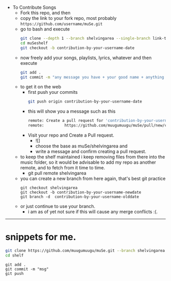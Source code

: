 + To Contribute Songs
	+ Fork this repo, and then
	+ copy the link to your fork repo, most probably ```https://github.com/username/muSe.git```
	+ go to bash and execute
		```bash
		git clone --depth 1 --branch shelvingarea --single-branch link-to-your-fork muSeshelf
		cd muSeshelf
		git checkout -b contribution-by-your-username-date
		```
	+ now freely add your songs, playlists, lyrics, whatever and then execute
		```bash
		git add .
		git commit -m "any message you have + your good name + anything u wanna mention"
	+ to get it on the web
		+ first  push your commits
			```bash
			git push origin contribution-by-your-username-date
			```
		+ this will show you a message such as this
			```bash
			remote: Create a pull request for 'contribution-by-your-username-date' on GitHub by visiting:
			remote:     	https://github.com/muugumuugu/muSe/pull/new/contribution-by-your-username-date
			```
		+ Visit your repo and Create a Pull request.
			+ ![]
			+ choose the base as muSe/shelvingarea and
			+ write a message and confirm creating a pull request.
	+ to keep the shelf maintained i keep removing files from there into the music folder, so it would be advisable to add my repo as another remote, and to fetch from it time to time.
		+ git pull remote shelvingarea
	+ you can create a new branch from here again, that's best git practice
		```
		git checkout shelvingarea
		git checkout -b contribution-by-your-username-newdate
		git branch -d  contribution-by-your-username-olddate
		```
	+ or just continue to use your branch.
		+ i am as of yet not sure if this will cause any merge conflicts :(.



---------------
# snippets for me.
```bash
git clone https://github.com/muugumuugu/muSe.git --branch shelvingarea --single-branch shelf --depth 1 shelf
cd shelf
```

```
git add .
git commit -m "msg"
git push
```
